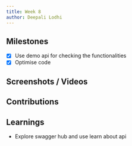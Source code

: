 ```yaml
---
title: Week 8
author: Deepali Lodhi
---
```


## Milestones
- [x] Use demo api for checking the functionalities
- [x] Optimise code

## Screenshots / Videos 

## Contributions

## Learnings
- Explore swagger hub and use learn about api